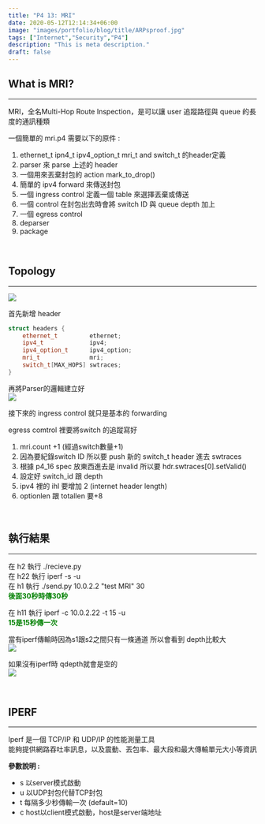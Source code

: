 ```yaml
---
title: "P4 13: MRI"
date: 2020-05-12T12:14:34+06:00
image: "images/portfolio/blog/title/ARPsproof.jpg"
tags: ["Internet","Security","P4"]
description: "This is meta description."
draft: false
---
```


## **What is MRI?**
---
MRI，全名Multi-Hop Route Inspection，是可以讓 user 追蹤路徑與 queue 的長度的通訊種類

一個簡單的 mri.p4 需要以下的原件 :
1. ethernet_t ipn4_t ipv4_option_t mri_t and switch_t 的header定義
2. parser 來 parse 上述的 header
3. 一個用來丟棄封包的 action mark_to_drop()
4. 簡單的 ipv4 forward 來傳送封包
5. 一個 ingress control 定義一個 table 來選擇丟棄或傳送
6. 一個 control 在封包出去時會將 switch ID 與 queue depth 加上
7. 一個 egress control
8. deparser
9. package

&nbsp;
## **Topology**
---
![](https://imgur.com/OmGhOGEl.jpg)

首先新增 header
```c++
struct headers {
    ethernet_t         ethernet;
    ipv4_t             ipv4;
    ipv4_option_t      ipv4_option;
    mri_t              mri;
    switch_t[MAX_HOPS] swtraces;
}
```

再將Parser的邏輯建立好<br>
![](https://imgur.com/w0llmzrl.jpg)

接下來的 ingress control 就只是基本的 forwarding

egress comtrol 裡要將switch 的追蹤寫好
1. mri.count +1 (經過switch數量+1)
2. 因為要紀錄switch ID 所以要 push 新的 switch_t header 進去 swtraces
3. 根據 p4_16 spec 放東西進去是 invalid 所以要 hdr.swtraces[0].setValid()
4. 設定好 switch_id 跟 depth
5. ipv4 裡的 ihl 要增加 2 (internet header length)
6. optionlen 跟 totallen 要+8

&nbsp;
## **執行結果**
---
在 h2 執行 ./recieve.py<br>
在 h22 執行 iperf -s -u<br>
在 h1 執行 ./send.py 10.0.2.2 "test MRI" 30<br>
<font color=#00800>
**後面30秒時傳30秒**
</font>

在 h11 執行 iperf -c 10.0.2.22 -t 15 -u<br>
<font color=#00800>
**15是15秒傳一次**
</font>

當有iperf傳輸時因為s1跟s2之間只有一條通道 所以會看到 depth比較大<br>
![](https://imgur.com/HUfVUUI.jpg)

如果沒有iperf時 qdepth就會是空的<br>
![](https://imgur.com/OjCcizZ.jpg)

&nbsp;
## **IPERF**
---
Iperf 是一個 TCP/IP 和 UDP/IP 的性能測量工具<br>
能夠提供網路吞吐率訊息，以及震動、丟包率、最大段和最大傳輸單元大小等資訊

**參數說明 :**
- s 以server模式啟動
- u 以UDP封包代替TCP封包
- t 每隔多少秒傳輸一次 (default=10)
- c host以client模式啟動，host是server端地址